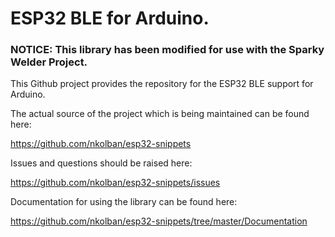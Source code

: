 # ESP32 BLE for Arduino.

### NOTICE: This library has been modified for use with the Sparky Welder Project.  

This Github project provides the repository for the ESP32 BLE support for Arduino.

The actual source of the project which is being maintained can be found here:

https://github.com/nkolban/esp32-snippets

Issues and questions should be raised here:

https://github.com/nkolban/esp32-snippets/issues


Documentation for using the library can be found here:

https://github.com/nkolban/esp32-snippets/tree/master/Documentation
